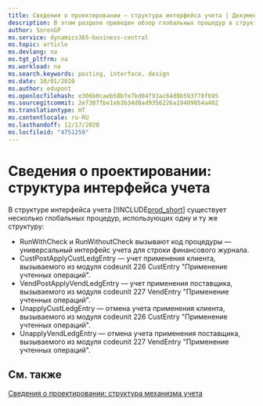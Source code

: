 ```yaml
---
title: Сведения о проектировании — структура интерфейса учета | Документация Майкрософт
description: В этом разделе приведен обзор глобальных процедур в структуре интерфейса учета.
author: SorenGP
ms.service: dynamics365-business-central
ms.topic: article
ms.devlang: na
ms.tgt_pltfrm: na
ms.workload: na
ms.search.keywords: posting, interface, design
ms.date: 10/01/2020
ms.author: edupont
ms.openlocfilehash: e306b0caeb58bfe7bd04f93ac64d8b593f70f695
ms.sourcegitcommit: 2e7307fbe1eb3b34d0ad9356226a19409054a402
ms.translationtype: HT
ms.contentlocale: ru-RU
ms.lasthandoff: 12/17/2020
ms.locfileid: "4751259"
---
```

# <a name="design-details-posting-interface-structure"></a>Сведения о проектировании: структура интерфейса учета
В структуре интерфейса учета [!INCLUDE[prod_short](includes/prod_short.md)] существует несколько глобальных процедур, использующих одну и ту же структуру:  
  
* RunWithCheck и RunWithoutCheck вызывают код процедуры — универсальный интерфейс учета для строки финансового журнала.  
* CustPostApplyCustLedgEntry — учет применения клиента, вызываемого из модуля codeunit 226 CustEntry "Применение учтенных операций".  
* VendPostApplyVendLedgEntry — учет применения поставщика, вызываемого из модуля codeunit 227 VendEntry "Применение учтенных операций".  
* UnapplyCustLedgEntry — отмена учета применения клиента, вызываемого из модуля codeunit 226 CustEntry "Применение учтенных операций".  
* UnapplyVendLedgEntry — отмена учета применения поставщика, вызываемого из модуля codeunit 227 VendEntry "Применение учтенных операций".  
  
## <a name="see-also"></a>См. также  
[Сведения о проектировании: структура механизма учета](design-details-posting-engine-structure.md)